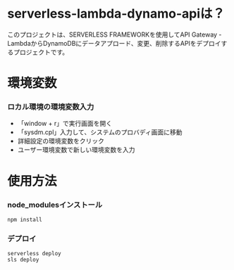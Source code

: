 # serverless-lambda-dynamo-apiは？

このプロジェクトは、SERVERLESS FRAMEWORKを使用してAPI Gateway - LambdaからDynamoDBにデータアプロード、変更、削除するAPIをデプロイするプロジェクトです。

# 環境変数
### ロカル環境の環境変数入力
- 「window + r」で実行画面を開く
- 「sysdm.cpl」入力して、システムのプロバディ画面に移動
- 詳細設定の環境変数をクリック
- ユーザー環境変数で新しい環境変数を入力



# 使用方法
### node_modulesインストール

```
npm install
```

### デプロイ
```
serverless deploy
sls deploy
```

